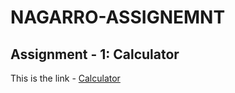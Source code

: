 # NAGARRO-ASSIGNEMNT

## Assignment - 1: Calculator
This is the link - [Calculator](https://utsav1004.github.io/NAGARRO-ASSIGNEMNT/Calculator/)
